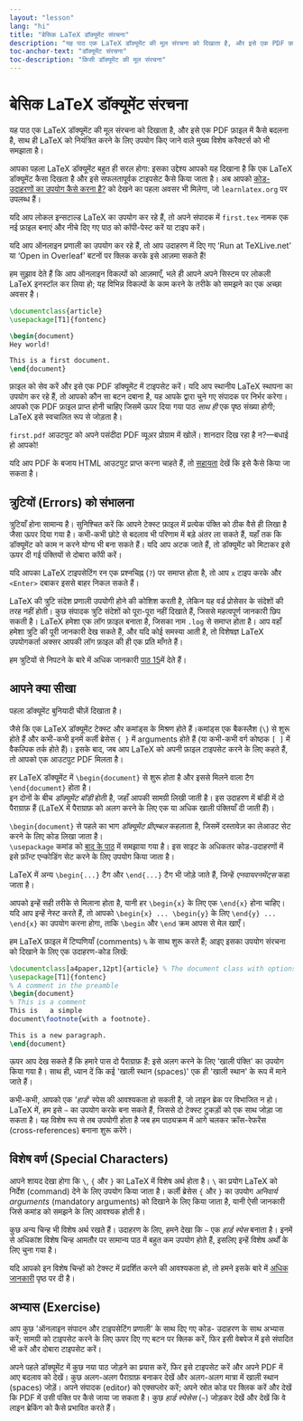 ```yaml
---
layout: "lesson"
lang: "hi"
title: "बेसिक LaTeX डॉक्यूमेंट संरचना"
description: "यह पाठ एक LaTeX डॉक्यूमेंट की मूल संरचना को दिखाता है, और इसे एक PDF फ़ाइल में कैसे बदलना है, साथ ही LaTeX को नियंत्रित करने के लिए उपयोग किए जाने वाले मुख्य विशेष करैक्टर्स को भी समझाता है।"
toc-anchor-text: "डॉक्यूमेंट संरचना"
toc-description: "किसी डॉक्यूमेंट की मूल संरचना"
---
```


# बेसिक LaTeX डॉक्यूमेंट संरचना

<span
  class="summary">यह पाठ एक LaTeX डॉक्यूमेंट की मूल संरचना को दिखाता है, और इसे एक PDF फ़ाइल में कैसे बदलना है, साथ ही LaTeX को नियंत्रित करने के लिए उपयोग किए जाने वाले मुख्य विशेष करैक्टर्स को भी समझाता है।</span>

आपका पहला LaTeX डॉक्यूमेंट बहुत ही सरल होगा: इसका उद्देश्य आपको यह दिखाना है कि एक LaTeX डॉक्यूमेंट कैसा दिखता है और इसे सफलतापूर्वक टाइपसेट कैसे किया जाता है। अब आपको [कोड-उदाहरणों का उपयोग कैसे करना है?](help) को देखने का पहला अवसर भी मिलेगा, जो `learnlatex.org` पर उपलब्ध हैं।  

यदि आप लोकल इन्सटाल्ड LaTeX का उपयोग कर रहे हैं, तो अपने संपादक में `first.tex` नामक एक नई फ़ाइल बनाएं और नीचे दिए गए पाठ को कॉपी-पेस्ट करें या टाइप करें।  

यदि आप ऑनलाइन प्रणाली का उपयोग कर रहे हैं, तो आप उदाहरण में दिए गए ‘Run at TeXLive.net’ या ‘Open in Overleaf’ बटनों पर क्लिक करके इसे आज़मा सकते हैं!

<p class="hint">हम सुझाव देते हैं कि आप ऑनलाइन विकल्पों को आज़माएँ, भले ही आपने अपने सिस्टम पर लोकली LaTeX इनस्टॉल कर लिया हो; यह विभिन्न विकल्पों के काम करने के तरीके को समझने का एक अच्छा अवसर है।</p>

```latex
\documentclass{article}
\usepackage[T1]{fontenc}

\begin{document}
Hey world!

This is a first document.
\end{document}
```

फ़ाइल को सेव करें और इसे एक PDF डॉक्यूमेंट में टाइपसेट करें। यदि आप स्थानीय LaTeX स्थापना का उपयोग कर रहे हैं, तो आपको कौन सा बटन दबाना है, यह आपके द्वारा चुने गए संपादक पर निर्भर करेगा। आपको एक PDF फ़ाइल प्राप्त होनी चाहिए जिसमें ऊपर दिया गया पाठ _साथ ही_ एक पृष्ठ संख्या होगी; LaTeX इसे स्वचालित रूप से जोड़ता है।  

`first.pdf` आउटपुट को अपने पसंदीदा PDF व्यूअर प्रोग्राम में खोलें। शानदार दिख रहा है न?—बधाई हो आपको!  

यदि आप PDF के बजाय HTML आउटपुट प्राप्त करना चाहते हैं, तो [सहायता](./help) देखें कि इसे कैसे किया जा सकता है।


## त्रुटियों (Errors) को संभालना  

त्रुटियाँ होना सामान्य है। सुनिश्चित करें कि आपने टेक्स्ट फ़ाइल में प्रत्येक पंक्ति को ठीक वैसे ही लिखा है जैसा ऊपर दिया गया है। कभी-कभी छोटे से बदलाव भी परिणाम में बड़े अंतर ला सकते हैं, यहाँ तक कि डॉक्यूमेंट को काम न करने योग्य भी बना सकते हैं। यदि आप अटक जाते हैं, तो डॉक्यूमेंट को मिटाकर इसे ऊपर दी गई पंक्तियों से दोबारा कॉपी करें।  

यदि आपका LaTeX टाइपसेटिंग रन एक प्रश्नचिह्न (`?`) पर समाप्त होता है, तो आप `x` टाइप करके और `<Enter>` दबाकर इससे बाहर निकल सकते हैं।  

LaTeX की त्रुटि संदेश प्रणाली उपयोगी होने की कोशिश करती है, लेकिन यह वर्ड प्रोसेसर के संदेशों की तरह नहीं होती। कुछ संपादक त्रुटि संदेशों को पूरा-पूरा नहीं दिखाते हैं, जिससे महत्वपूर्ण जानकारी छिप सकती है। LaTeX हमेशा एक लॉग फ़ाइल बनाता है, जिसका नाम `.log` से समाप्त होता है। आप वहाँ हमेशा त्रुटि की पूरी जानकारी देख सकते हैं, और यदि कोई समस्या आती है, तो विशेषज्ञ LaTeX उपयोगकर्ता अक्सर आपकी लॉग फ़ाइल की ही एक प्रति माँगते हैं।



<p class="hint">हम त्रुटियों से निपटने के बारे में अधिक जानकारी <a href="./lesson-15">पाठ 15</a>में देते हैं।</p>

## आपने क्या सीखा  

पहला डॉक्यूमेंट बुनियादी चीज़ें दिखाता है।

जैसे कि एक LaTeX डॉक्यूमेंट टेक्स्ट और कमांड्स के मिश्रण होते हैं।कमांड्स एक बैकस्लैश (`\`) से शुरू होते हैं और कभी-कभी इनमें कर्ली ब्रेसेस `{ }` में arguments होते हैं (या कभी-कभी वर्ग कोष्ठक `[ ]` में वैकल्पिक तर्क होते हैं)। इसके बाद, जब आप LaTeX को अपनी फ़ाइल टाइपसेट करने के लिए कहते हैं, तो आपको एक आउटपुट PDF मिलता है।


हर LaTeX डॉक्यूमेंट में `\begin{document}` से शुरू होता है और इससे मिलने वाला टैग `\end{document}` होता है।  
इन दोनों के बीच *डॉक्यूमेंट बॉडी* होती है, जहाँ आपकी सामग्री लिखी जाती है। इस उदाहरण में बॉडी में दो पैराग्राफ़ हैं (LaTeX में पैराग्राफ़ को अलग करने के लिए एक या अधिक खाली पंक्तियाँ दी जाती हैं)।  

`\begin{document}` से पहले का भाग *डॉक्यूमेंट प्रीएम्बल* कहलाता है, जिसमें दस्तावेज़ का लेआउट सेट करने के लिए कोड लिखा जाता है।  
`\usepackage` कमांड को [बाद के पाठ](lesson-06) में समझाया गया है। इस साइट के अधिकतर कोड-उदाहरणों में इसे फ़ॉन्ट एन्कोडिंग सेट करने के लिए उपयोग किया जाता है।  

LaTeX में अन्य `\begin{...}` टैग और `\end{...}` टैग भी जोड़े जाते हैं, जिन्हें *एनवायरनमेंट्स* कहा जाता है।

आपको इन्हें सही तरीके से मिलाना होता है, यानी हर `\begin{x}` के लिए एक `\end{x}` होना चाहिए। यदि आप इन्हें नेस्ट करते हैं, तो आपको `\begin{x} ... \begin{y}` के लिए `\end{y} ... \end{x}` का उपयोग करना होगा, ताकि `\begin` और `\end` क्रम आपस से मेल खाएँ।  

हम LaTeX फ़ाइल में टिप्पणियाँ (comments) `%` के साथ शुरू करते हैं; आइए इसका उपयोग संरचना को दिखाने के लिए एक उदाहरण-कोड लिखें:


```latex
\documentclass[a4paper,12pt]{article} % The document class with options
\usepackage[T1]{fontenc}
% A comment in the preamble
\begin{document}
% This is a comment
This is   a simple
document\footnote{with a footnote}.

This is a new paragraph.
\end{document}
```
ऊपर आप देख सकते हैं कि हमारे पास दो पैराग्राफ़ हैं: इसे अलग करने के लिए 'खाली पंक्ति' का उपयोग किया गया है। साथ ही, ध्यान दें कि कई 'खाली स्थान (spaces)' एक ही 'खाली स्थान' के रूप में माने जाते हैं।  

कभी-कभी, आपको एक *'हार्ड'* स्पेस की आवश्यकता हो सकती है, जो लाइन ब्रेक पर विभाजित न हो। LaTeX में, हम इसे `~` का उपयोग करके बना सकते हैं, जिससे दो टेक्स्ट टुकड़ों को एक साथ जोड़ा जा सकता है। यह विशेष रूप से तब उपयोगी होता है जब हम पाठ्यक्रम में आगे चलकर क्रॉस-रेफरेंस (cross-references) बनाना शुरू करेंगे।


## विशेष वर्ण (Special Characters)  

आपने शायद देखा होगा कि ``\``, `{` और `}` का LaTeX में विशेष अर्थ होता है। `\` का प्रयोग LaTeX को निर्देश (command) देने के लिए उपयोग किया जाता है। कर्ली ब्रेसेस `{` और `}` का उपयोग *अनिवार्य arguments* (mandatory arguments) को दिखाने के लिए किया जाता है, यानी ऐसी जानकारी जिसे कमांड को समझने के लिए आवश्यक होती है।  


कुछ अन्य चिन्ह भी विशेष अर्थ रखते हैं। उदाहरण के लिए, हमने देखा कि `~` एक *हार्ड स्पेस* बनाता है। इनमें से अधिकांश विशेष चिन्ह आमतौर पर सामान्य पाठ में बहुत कम उपयोग होते हैं, इसलिए इन्हें विशेष अर्थों के लिए चुना गया है।  


यदि आपको इन विशेष चिन्हों को टेक्स्ट में प्रदर्शित करने की आवश्यकता हो, तो हमने इसके बारे में [अधिक जानकारी](more-03) पृष्ठ पर दी है।




## अभ्यास (Exercise)  

आप कुछ 'ऑनलाइन संपादन और टाइपसेटिंग प्रणाली' के साथ दिए गए कोड- उदाहरण के साथ अभ्यास करें; सामग्री को टाइपसेट करने के लिए ऊपर दिए गए बटन पर क्लिक करें, फिर इसी वेबपेज में इसे संपादित भी करें और दोबारा टाइपसेट करें।  

अपने पहले डॉक्यूमेंट में कुछ नया पाठ जोड़ने का प्रयास करें, फिर इसे टाइपसेट करें और अपने PDF में आए बदलाव को देखें। कुछ अलग-अलग पैराग्राफ़ बनाकर देखें और अलग-अलग मात्रा में खाली स्थान (spaces) जोड़ें। अपने संपादक (editor) को एक्सप्लोर करें; अपने स्रोत कोड पर क्लिक करें और देखें कि PDF में उसी पंक्ति पर कैसे जाया जा सकता है। कुछ *हार्ड स्पेसेस* (`~`) जोड़कर देखें और देखें कि वे लाइन ब्रेकिंग को कैसे प्रभावित करते हैं।
